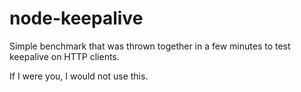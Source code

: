 # node-keepalive
Simple benchmark that was thrown together in a few minutes to test keepalive on HTTP clients.

If I were you, I would not use this.
